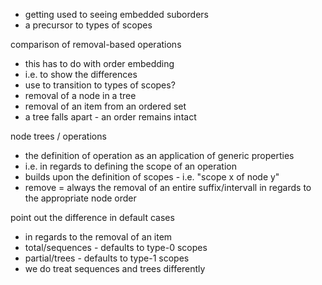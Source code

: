 
- getting used to seeing embedded suborders
- a precursor to types of scopes

comparison of removal-based operations
- this has to do with order embedding
- i.e. to show the differences
- use to transition to types of scopes?
- removal of a node in a tree
- removal of an item from an ordered set
- a tree falls apart - an order remains intact

node trees / operations
- the definition of operation as an application of generic properties
- i.e. in regards to defining the scope of an operation
- builds upon the definition of scopes - i.e. "scope x of node y"
- remove = always the removal of an entire suffix/intervall
  in regards to the appropriate node order

point out the difference in default cases
- in regards to the removal of an item
- total/sequences - defaults to type-0 scopes
- partial/trees - defaults to type-1 scopes
- we do treat sequences and trees differently
